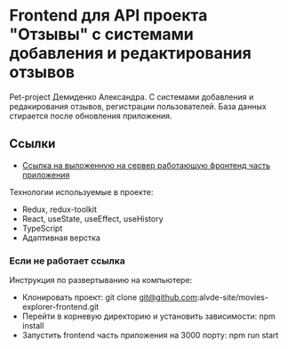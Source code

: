 # Frontend для API проекта "Отзывы" с системами добавления и редактирования отзывов
Pet-project Демиденко Александра. С системами добавления и редакирования отзывов, регистрации пользователей. База данных стирается после обновления приложения. 

## Ссылки
* [Ссылка на выложенную на сервер работающую фронтенд часть приложения](https://selfish-rail.surge.sh/)

Технологии используемые в проекте:
* Redux, redux-toolkit
* React, useState, useEffect, useHistory
* TypeScript
* Адаптивная верстка

### Если не работает ссылка
Инструкция по развертыванию на компьютере:
* Клонировать проект: git clone git@github.com:alvde-site/movies-explorer-frontend.git
* Перейти в корневую директорию и установить зависимости: npm install
* Запустить frontend часть приложения на 3000 порту: npm run start